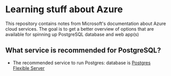 # Learning stuff about Azure

This repository contains notes from Microsoft's documentation about Azure cloud services. The goal is to get a better overview of options that are available for spinning up PostgreSQL database and web app(s)

## What service is recommended for PostgreSQL?
- The recommended service to run Postgres: database is  [Postgres Flexible Server](postgres_flexible_server)